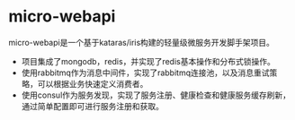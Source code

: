 # micro-webapi
micro-webapi是一个基于kataras/iris构建的轻量级微服务开发脚手架项目。
* 项目集成了mongodb，redis，并实现了redis基本操作和分布式锁操作。
* 使用rabbitmq作为消息中间件，实现了rabbitmq连接池，以及消息重试策略，可以根据业务快速定义消费者。
* 使用consul作为服务发现，实现了服务注册、健康检查和健康服务缓存刷新，通过简单配置即可进行服务注册和获取。